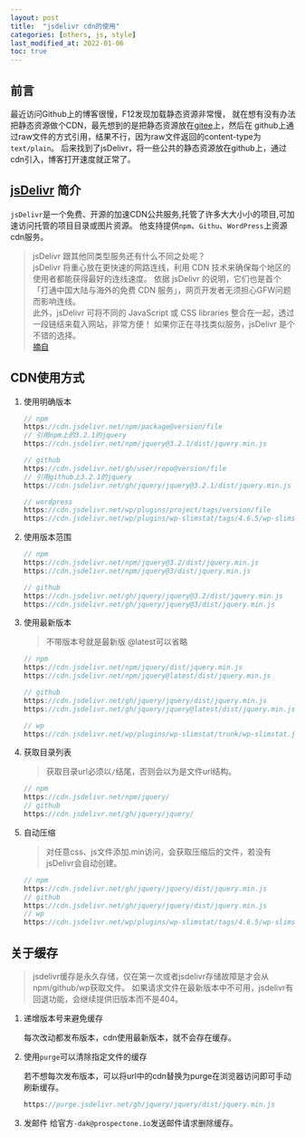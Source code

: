 ```yaml
---
layout: post
title:  "jsdelivr cdn的使用"
categories: [others, js, style]
last_modified_at: 2022-01-06
toc: true
---
```


## 前言
最近访问Github上的博客很慢，F12发现加载静态资源非常慢，
就在想有没有办法把静态资源做个CDN，最先想到的是把静态资源放在[gitee](https://gitee.com)上，然后在
github上通过raw文件的方式引用，结果不行，因为raw文件返回的content-type为`text/plain`。
后来找到了jsDelivr，将一些公共的静态资源放在github上，通过cdn引入，博客打开速度就正常了。

## [jsDelivr](https://www.jsdelivr.com/) 简介
`jsDelivr`是一个免费、开源的加速CDN公共服务,托管了许多大大小小的项目,可加速访问托管的项目目录或图片资源。
他支持提供`npm`、`Githu`、`WordPress`上资源cdn服务。

>jsDelivr 跟其他同类型服务还有什么不同之处呢？  
jsDelivr 将重心放在更快速的网路连线，利用 CDN 技术来确保每个地区的使用者都能获得最好的连线速度。
依据 jsDelivr 的说明，它们也是首个「打通中国大陆与海外的免费 CDN 服务」，网页开发者无须担心GFW问题而影响连线。  
此外，jsDelivr 可将不同的 JavaScript 或 CSS libraries 整合在一起，透过一段链结来载入网站，非常方便！
> 如果你正在寻找类似服务，jsDelivr 是个不错的选择。  
> [摘自](https://blog.csdn.net/larpland/article/details/101349605)


## CDN使用方式
1. 使用明确版本

    ```js
    // npm
    https://cdn.jsdelivr.net/npm/package@version/file
    // 引用npm上的3.2.1的jquery
    https://cdn.jsdelivr.net/npm/jquery@3.2.1/dist/jquery.min.js

    // github
    https://cdn.jsdelivr.net/gh/user/repo@version/file
    // 引用github上3.2.1的jquery
    https://cdn.jsdelivr.net/gh/jquery/jquery@3.2.1/dist/jquery.min.js

    // wordpress
    https://cdn.jsdelivr.net/wp/plugins/project/tags/version/file
    https://cdn.jsdelivr.net/wp/plugins/wp-slimstat/tags/4.6.5/wp-slimstat.js
    ```

2. 使用版本范围
    ```js
    // npm
    https://cdn.jsdelivr.net/npm/jquery@3.2/dist/jquery.min.js
    https://cdn.jsdelivr.net/npm/jquery@3/dist/jquery.min.js
    
    // github
    https://cdn.jsdelivr.net/gh/jquery/jquery@3.2/dist/jquery.min.js
    https://cdn.jsdelivr.net/gh/jquery/jquery@3/dist/jquery.min.js
    ```
3. 使用最新版本
    > 不带版本号就是最新版 @latest可以省略

    ```js
    // npm 
    https://cdn.jsdelivr.net/npm/jquery/dist/jquery.min.js
    https://cdn.jsdelivr.net/npm/jquery@latest/dist/jquery.min.js
   
    // github
    https://cdn.jsdelivr.net/gh/jquery/jquery/dist/jquery.min.js
    https://cdn.jsdelivr.net/gh/jquery/jquery@latest/dist/jquery.min.js
   
    // wp
    https://cdn.jsdelivr.net/wp/plugins/wp-slimstat/trunk/wp-slimstat.js
    ```
4. 获取目录列表
    > 获取目录url必须以`/`结尾，否则会以为是文件url结构。
   
    ```js
    // npm
    https://cdn.jsdelivr.net/npm/jquery/
    // github
    https://cdn.jsdelivr.net/gh/jquery/jquery/
    ```

6. 自动压缩
    > 对任意css、js文件添加.min访问，会获取压缩后的文件，若没有jsDelivr会自动创建。
    
    ```js
    // npm
    https://cdn.jsdelivr.net/gh/jquery/jquery/dist/jquery.min.js
    // github
    https://cdn.jsdelivr.net/gh/jquery/jquery/dist/jquery.min.js
    // wp
    https://cdn.jsdelivr.net/wp/plugins/wp-slimstat/tags/4.6.5/wp-slimstat.min.js
    ```

## 关于缓存
> jsdelivr缓存是永久存储，仅在第一次或者jsdelivr存储故障是才会从npm/github/wp获取文件。
> 如果请求文件在最新版本中不可用，jsdelivr有回退功能，会继续提供旧版本而不是404。

1. 递增版本号来避免缓存

    每次改动都发布版本，cdn使用最新版本，就不会存在缓存。

2. 使用`purge`可以清除指定文件的缓存

    若不想每次发布版本，可以将url中的cdn替换为purge在浏览器访问即可手动刷新缓存。
    ```js
    https://purge.jsdelivr.net/gh/jquery/jquery/dist/jquery.min.js    
    ```

3. 发邮件
    给官方`-dak@prospectone.io`发送邮件请求删除缓存。